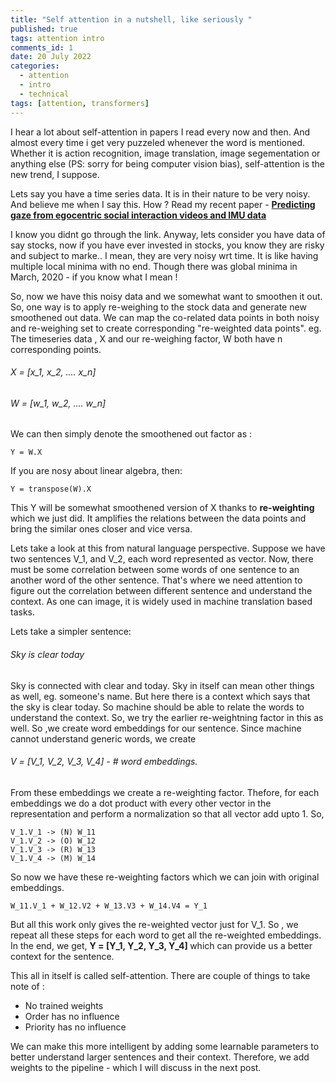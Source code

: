 ```yaml
---
title: "Self attention in a nutshell, like seriously "
published: true
tags: attention intro
comments_id: 1
date: 20 July 2022
categories:
  - attention
  - intro
  - technical
tags: [attention, transformers]
---
```


I hear a lot about self-attention in papers I read every now and then. And almost every time i get very puzzeled whenever the word is mentioned. Whether it is action recognition, image translation, image segementation or anything else (PS: sorry for being computer vision bias), self-attention is the new trend, I suppose. 

Lets say you have a time series data. It is in their nature to be very noisy. And believe me when I say this. How ? Read my recent paper - <a href="https://scholar.google.com/citations?view_op=view_citation&hl=en&user=pM6-D7EAAAAJ&citation_for_view=pM6-D7EAAAAJ:u5HHmVD_uO8C"><b>Predicting gaze from egocentric social interaction videos and IMU data</b></a>

I know you didnt go through the link. Anyway, lets consider you have data of say stocks, now if you have ever invested in stocks, you know they are risky and subject to marke.. I mean, they are very noisy wrt time. It is like having multiple local minima with no end. Though there was global minima in March, 2020 - if you know what I mean !

So, now we have this noisy data and we somewhat want to smoothen it out. So, one way is to apply re-weighing to the stock data and generate new smoothened out data. We can map the co-related data points in both noisy and re-weighing set to create corresponding "re-weighted data points". 
eg. The timeseries data , X and our re-weighing factor, W  both have n corresponding points. 
###### X = [x_1, x_2, .... x_n]

###### W = [w_1, w_2, .... w_n]
We can then simply denote the smoothened out factor as :

```
Y = W.X
```
If you are nosy about linear algebra, then:
```
Y = transpose(W).X
```
This Y will be somewhat smoothened version of X thanks to <b>re-weighting</b> which we just did. It amplifies the relations between the data points and bring the similar ones closer and vice versa. 

Lets take a look at this from natural language perspective. Suppose we have two sentences V_1, and V_2, each word represented as vector. Now, there must be some correlation between some words of one sentence to an another word of the other sentence. That's where we need attention to figure out the correlation between different sentence and understand the context. As one can image, it is widely used in machine translation based tasks.

Lets take a simpler sentence: 
###### Sky is clear today 
Sky is connected with clear and today. Sky in itself can mean other things as well, eg. someone's name. But here there is a context which says that the sky is clear today. So machine should be able to relate the words to understand the context. 
So, we try the earlier re-weightning factor in this as well. 
So ,we create word embeddings for our sentence. Since machine cannot understand generic words, we create
###### V = [V_1, V_2, V_3, V_4] - # word embeddings.
From these embeddings we create a re-weighting factor. Thefore, for each embeddings we do a dot product with every other vector in the representation and perform a normalization so that all vector add upto 1. So, 
```
V_1.V_1 -> (N) W_11
V_1.V_2 -> (O) W_12 
V_1.V_3 -> (R) W_13 
V_1.V_4 -> (M) W_14
```
So now we have these re-weighting factors which we can join with original embeddings.
```
W_11.V_1 + W_12.V2 + W_13.V3 + W_14.V4 = Y_1
```
But all this work only gives the re-weighted vector just for V_1. So , we repeat all these steps for each word to get all the re-weighted embeddings. 
In the end, we get, <b> Y = [Y_1, Y_2, Y_3, Y_4] </b> which can provide us a better context for the sentence. 

This all in itself is called self-attention. There are couple of things to take note of : 
<ul>
  <li> No trained weights </li>
  <li> Order has no influence </li>
  <li> Priority has no influence </li>
</ul>

We can make this more intelligent by adding some learnable parameters to better understand larger sentences and their context. Therefore, we add weights to the pipeline - which I will discuss in the next post. 



